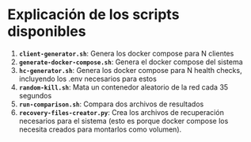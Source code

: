 # Explicación de los scripts disponibles

1. **`client-generator.sh`**: Genera los docker compose para N clientes
2. **`generate-docker-compose.sh`**: Genera el docker compose del sistema
3. **`hc-generator.sh`**: Genera los docker compose para N health checks, incluyendo los .env necesarios para estos
4. **`random-kill.sh`**: Mata un contenedor aleatorio de la red cada 35 segundos
5. **`run-comparison.sh`**: Compara dos archivos de resultados 
6. **`recovery-files-creator.py`**: Crea los archivos de recuperación necesarios para el sistema (esto es porque docker compose los necesita creados para montarlos como volumen).